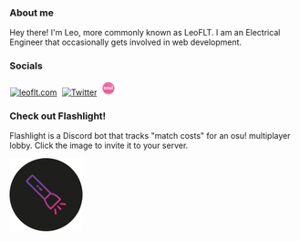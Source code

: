 ### About me
Hey there! I'm Leo, more commonly known as LeoFLT. I am an Electrical Engineer that occasionally gets involved in web development.

### Socials
[<img alt="leoflt.com" width="24px" hspace="1px" src="https://leoflt.com/favicon.svg" />][site]
[<img alt="Twitter" width="24px" hspace="4px" src="https://i.imgur.com/KltN3kv.png" />][twitter]
[<img alt="osu!" width="25px" src="https://raw.githubusercontent.com/ppy/osu-web/master/public/images/layout/osu-logo%402x.png" />][osu]
<br>

### Check out Flashlight!

Flashlight is a Discord bot that tracks "match costs" for an osu! multiplayer lobby. Click the image to invite it to your server.

[<img align="left" width="128px" alt="Click to invite Flashlight to your guild" src="https://raw.githubusercontent.com/LeoFLT/FlashlightBot/main/assets/flashlight.svg"></img>][flashlight]

[flashlight]: https://flashlight.leoflt.com
[osu]: https://osu.ppy.sh/users/3668779
[site]: https://leoflt.com
[twitter]: https://twitter.com/leoflt
